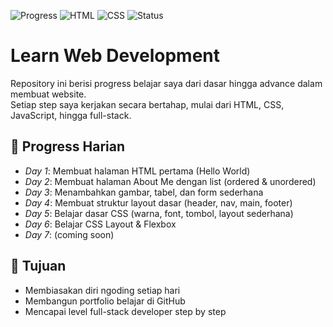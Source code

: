 ![Progress](https://img.shields.io/badge/Progress-6%2F30-blue)
![HTML](https://img.shields.io/badge/HTML-5%2F5-orange)
![CSS](https://img.shields.io/badge/CSS-2%2F10-blueviolet)
![Status](https://img.shields.io/badge/Learning-Active-brightgreen)

# Learn Web Development

Repository ini berisi progress belajar saya dari dasar hingga advance dalam membuat website.  
Setiap step saya kerjakan secara bertahap, mulai dari HTML, CSS, JavaScript, hingga full-stack.

## 📅 Progress Harian
- *Day 1*: Membuat halaman HTML pertama (Hello World)  
- *Day 2*: Membuat halaman About Me dengan list (ordered & unordered)
- *Day 3*: Menambahkan gambar, tabel, dan form sederhana
- *Day 4*: Membuat struktur layout dasar (header, nav, main, footer)
- *Day 5*: Belajar dasar CSS (warna, font, tombol, layout sederhana)
- *Day 6*: Belajar CSS Layout & Flexbox
- *Day 7*: (coming soon)

## 🎯 Tujuan
- Membiasakan diri ngoding setiap hari  
- Membangun portfolio belajar di GitHub  
- Mencapai level full-stack developer step by step
